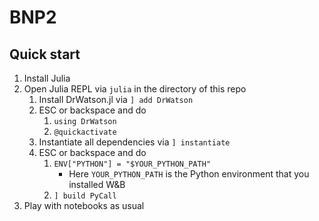 # BNP2

## Quick start

1. Install Julia
2. Open Julia REPL via `julia` in the directory of this repo
   1. Install DrWatson.jl via `] add DrWatson`
   2. ESC or backspace and do
      1. `using DrWatson`
      2. `@quickactivate`
   3. Instantiate all dependencies via `] instantiate`
   4. ESC or backspace and do
      1. `ENV["PYTHON"] = "$YOUR_PYTHON_PATH"`
         - Here `YOUR_PYTHON_PATH` is the Python environment that you installed W&B
      2. `] build PyCall`
3. Play with notebooks as usual
